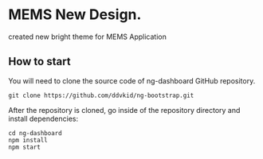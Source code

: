 # MEMS New Design.

created new bright theme for MEMS Application 
## How to start

You will need to clone the source code of ng-dashboard GitHub repository.

`git clone https://github.com/ddvkid/ng-bootstrap.git`

After the repository is cloned, go inside of the repository directory and install dependencies:

```
cd ng-dashboard
npm install
npm start
```
